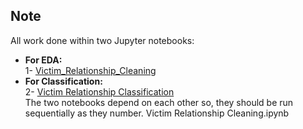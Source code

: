 ## Note
All work done within two Jupyter notebooks:
- **For EDA:**<br/>
  1- [Victim_Relationship_Cleaning](https://github.com/renad-albishri/Classification-Predicting-Victim-Relationship/blob/main/Jupyter%20Notebooks/Victim_Relationship_Cleaning.ipynb)<br/>
- **For Classification:** <br/>
  2- [Victim Relationship Classification](https://github.com/renad-albishri/Classification-Predicting-Victim-Relationship/blob/main/Jupyter%20Notebooks/Victim%20Relationship%20Classification.ipynb)<br/>
The two notebooks depend on each other so, they should be run sequentially as they number.
Victim Relationship Cleaning.ipynb


